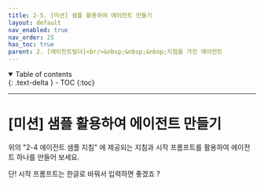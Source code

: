 ```yaml
---
title: 2-5. [미션] 샘플 활용하여 에이전트 만들기
layout: default
nav_enabled: true
nav_order: 25
has_toc: true
parent: 2. [에이전트빌더]<br/>&nbsp;&nbsp;&nbsp;지침을 가진 에이전트
---
```


<details open markdown="block">
  <summary>
    Table of contents
  </summary>
  {: .text-delta }
- TOC
{:toc}
</details>

---

# [미션] 샘플 활용하여 에이전트 만들기

위의 "2-4 에이전트 샘플 지침" 에 제공되는 지침과 시작 프롬프트를 활용하여 에이전트 하나를 만들어 보세요.

단! 시작 프롬프트는 한글로 바꿔서 입력하면 좋겠죠 ?
